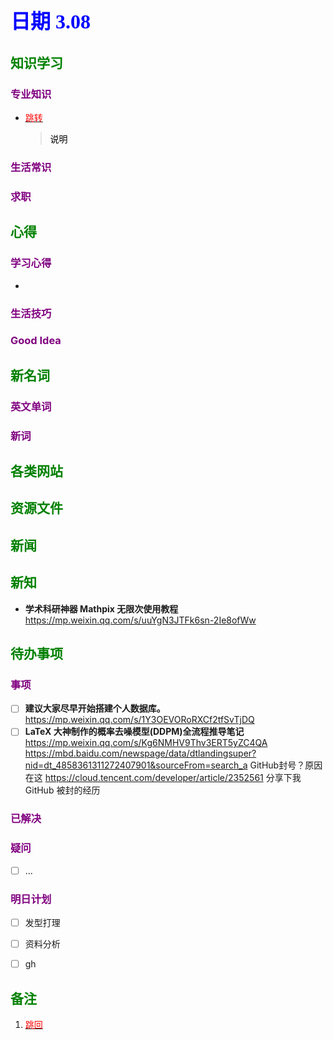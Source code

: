 ## <font color = blue face=楷体 size=6>日期 3.08</font>

## <font color = green>知识学习 </font>
### <font color = purple>专业知识 </font>
+ <a id = "01-1">  [<font color = red>跳转</font>](#01-2)
   > <font color = o> 说明 </font>
### <font color = purple>生活常识 </font>

### <font color = purple>求职 </font>



## <font color = green>心得 </font>
### <font color = purple>学习心得 </font>
+ 
### <font color = purple>生活技巧 </font>

### <font color = purple>Good Idea </font>



## <font color = green>新名词 </font>
### <font color = purple>英文单词 </font>
### <font color = purple>新词 </font>



## <font color = green>各类网站 </font>


## <font color = green>资源文件 </font>


## <font color = green>新闻 </font>


## <font color = green>新知 </font>
+ **学术科研神器 Mathpix 无限次使用教程** 
	https://mp.weixin.qq.com/s/uuYgN3JTFk6sn-2Ie8ofWw  

## <font color = green>待办事项 </font>
### <font color = purple>事项 </font>
- [ ] **建议大家尽早开始搭建个人数据库。**
	https://mp.weixin.qq.com/s/1Y3OEVORoRXCf2tfSvTjDQ
- [ ] **LaTeX 大神制作的概率去噪模型(DDPM)全流程推导笔记**  
	https://mp.weixin.qq.com/s/Kg6NMHV9Thv3ERT5yZC4QA  
	https://mbd.baidu.com/newspage/data/dtlandingsuper?nid=dt_4858361311272407901&sourceFrom=search_a
	GitHub封号？原因在这
	https://cloud.tencent.com/developer/article/2352561
	分享下我 GitHub 被封的经历
### <font color = purple>已解决 </font>
### <font color = purple>疑问 </font>
- [ ] ...
### <font color = purple>明日计划 </font>
- [ ] 发型打理
- [ ] 资料分析
- [ ] gh


## <font color = green>备注 </font>
  1. <a id ="01-2">[<font color = red>跳回</font>](#01-1)

<!--stackedit_data:
eyJoaXN0b3J5IjpbMTc0NjA1MTczMiwyMDI2OTc2NjY1LC0xNz
k2NDQ4MTAyLDUwNjM1NDA2OSwxMjI4MTM5ODk1LC0xMTM5ODA1
MDQ5LDEwNDQ1Nzg5NTcsLTE5NjU0MjcwNTMsOTEyMzE2OTUxLC
0xMDEzODYxMjE3XX0=
-->